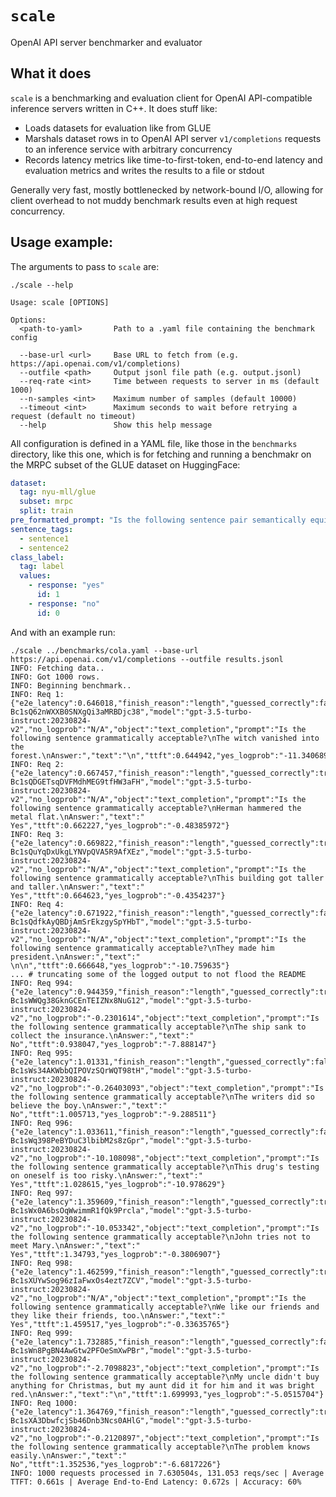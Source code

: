 # `scale`

OpenAI API server benchmarker and evaluator

## What it does

`scale` is a benchmarking and evaluation client for OpenAI
API-compatible inference servers written in C++. It does stuff
like:

- Loads datasets for evaluation like from GLUE
- Marshals dataset rows in to OpenAI API server `v1/completions`
  requests to an inference service with arbitrary concurrency
- Records latency metrics like time-to-first-token, end-to-end
  latency and evaluation metrics and writes the results to a file
  or stdout

Generally very fast, mostly bottlenecked by network-bound I/O, allowing for
client overhead to not muddy benchmark results even at high request concurrency.

## Usage example:

The arguments to pass to `scale` are:

```text
./scale --help

Usage: scale [OPTIONS]

Options:
  <path-to-yaml>       Path to a .yaml file containing the benchmark config

  --base-url <url>     Base URL to fetch from (e.g. https://api.openai.com/v1/completions)
  --outfile <path>     Output jsonl file path (e.g. output.jsonl)
  --req-rate <int>     Time between requests to server in ms (default 1000)
  --n-samples <int>    Maximum number of samples (default 10000)
  --timeout <int>      Maximum seconds to wait before retrying a request (default no timeout)
  --help               Show this help message
```

All configuration is defined in a YAML file, like those in the `benchmarks` directory, like this one, which is for
fetching and running a benchmakr on the MRPC subset of the GLUE dataset on HuggingFace:

```yaml
dataset:
  tag: nyu-mll/glue
  subset: mrpc
  split: train
pre_formatted_prompt: "Is the following sentence pair semantically equivalent?\n{}"
sentence_tags:
  - sentence1
  - sentence2
class_label:
  tag: label
  values:
    - response: "yes"
      id: 1
    - response: "no"
      id: 0
```

And with an example run:

```shell
./scale ../benchmarks/cola.yaml --base-url https://api.openai.com/v1/completions --outfile results.jsonl
INFO: Fetching data..
INFO: Got 1000 rows.
INFO: Beginning benchmark..
INFO: Req 1: {"e2e_latency":0.646018,"finish_reason":"length","guessed_correctly":false,"id":"cmpl-Bc1sQ62nWXXB0SNXgQi3aMRBDjc38","model":"gpt-3.5-turbo-instruct:20230824-v2","no_logprob":"N/A","object":"text_completion","prompt":"Is the following sentence grammatically acceptable?\nThe witch vanished into the forest.\nAnswer:","text":"\n","ttft":0.644942,"yes_logprob":"-11.340689"}
INFO: Req 2: {"e2e_latency":0.667457,"finish_reason":"length","guessed_correctly":true,"id":"cmpl-Bc1sQDGETsqDVFMdhMEG9tfHW3aFH","model":"gpt-3.5-turbo-instruct:20230824-v2","no_logprob":"N/A","object":"text_completion","prompt":"Is the following sentence grammatically acceptable?\nHerman hammered the metal flat.\nAnswer:","text":" Yes","ttft":0.662227,"yes_logprob":"-0.48385972"}
INFO: Req 3: {"e2e_latency":0.669822,"finish_reason":"length","guessed_correctly":true,"id":"cmpl-Bc1sQuYqDxUkgLYNVpQVA5R9AfXEz","model":"gpt-3.5-turbo-instruct:20230824-v2","no_logprob":"N/A","object":"text_completion","prompt":"Is the following sentence grammatically acceptable?\nThis building got taller and taller.\nAnswer:","text":" Yes","ttft":0.664623,"yes_logprob":"-0.4354237"}
INFO: Req 4: {"e2e_latency":0.671922,"finish_reason":"length","guessed_correctly":false,"id":"cmpl-Bc1sQdfkAyQBDjAmSrEkzgySpYHbT","model":"gpt-3.5-turbo-instruct:20230824-v2","no_logprob":"N/A","object":"text_completion","prompt":"Is the following sentence grammatically acceptable?\nThey made him president.\nAnswer:","text":" \n\n","ttft":0.666648,"yes_logprob":"-10.759635"}
... # truncating some of the logged output to not flood the README
INFO: Req 994: {"e2e_latency":0.944359,"finish_reason":"length","guessed_correctly":true,"id":"cmpl-Bc1sWWQg38GknGCEnTEIZNx8NuG12","model":"gpt-3.5-turbo-instruct:20230824-v2","no_logprob":"-0.2301614","object":"text_completion","prompt":"Is the following sentence grammatically acceptable?\nThe ship sank to collect the insurance.\nAnswer:","text":" No","ttft":0.938047,"yes_logprob":"-7.888147"}
INFO: Req 995: {"e2e_latency":1.01331,"finish_reason":"length","guessed_correctly":false,"id":"cmpl-Bc1sWs34AKWbbQIPOVzSQrWQT98tH","model":"gpt-3.5-turbo-instruct:20230824-v2","no_logprob":"-0.26403093","object":"text_completion","prompt":"Is the following sentence grammatically acceptable?\nThe writers did so believe the boy.\nAnswer:","text":" No","ttft":1.005713,"yes_logprob":"-9.288511"}
INFO: Req 996: {"e2e_latency":1.033611,"finish_reason":"length","guessed_correctly":false,"id":"cmpl-Bc1sWq398PeBYDuC3lbibM2s8zGpr","model":"gpt-3.5-turbo-instruct:20230824-v2","no_logprob":"-10.108098","object":"text_completion","prompt":"Is the following sentence grammatically acceptable?\nThis drug's testing on oneself is too risky.\nAnswer:","text":" Yes","ttft":1.028615,"yes_logprob":"-10.978629"}
INFO: Req 997: {"e2e_latency":1.359609,"finish_reason":"length","guessed_correctly":true,"id":"cmpl-Bc1sWx0A6bsOqWwimmR1fQk9Prcla","model":"gpt-3.5-turbo-instruct:20230824-v2","no_logprob":"-10.053342","object":"text_completion","prompt":"Is the following sentence grammatically acceptable?\nJohn tries not to meet Mary.\nAnswer:","text":" Yes","ttft":1.34793,"yes_logprob":"-0.3806907"}
INFO: Req 998: {"e2e_latency":1.462599,"finish_reason":"length","guessed_correctly":true,"id":"cmpl-Bc1sXUYwSog96zIaFwxOs4ezt7ZCV","model":"gpt-3.5-turbo-instruct:20230824-v2","no_logprob":"N/A","object":"text_completion","prompt":"Is the following sentence grammatically acceptable?\nWe like our friends and they like their friends, too.\nAnswer:","text":" Yes","ttft":1.459517,"yes_logprob":"-0.33635765"}
INFO: Req 999: {"e2e_latency":1.732885,"finish_reason":"length","guessed_correctly":false,"id":"cmpl-Bc1sWn8PgBN4AwGtw2PFOeSmXwPBr","model":"gpt-3.5-turbo-instruct:20230824-v2","no_logprob":"-2.7098823","object":"text_completion","prompt":"Is the following sentence grammatically acceptable?\nMy uncle didn't buy anything for Christmas, but my aunt did it for him and it was bright red.\nAnswer:","text":"\n","ttft":1.699993,"yes_logprob":"-5.0515704"}
INFO: Req 1000: {"e2e_latency":1.364769,"finish_reason":"length","guessed_correctly":true,"id":"cmpl-Bc1sXA3DbwfcjSb46Dnb3Ncs0AHlG","model":"gpt-3.5-turbo-instruct:20230824-v2","no_logprob":"-0.2120897","object":"text_completion","prompt":"Is the following sentence grammatically acceptable?\nThe problem knows easily.\nAnswer:","text":" No","ttft":1.352536,"yes_logprob":"-6.6817226"}
INFO: 1000 requests processed in 7.630504s, 131.053 reqs/sec | Average TTFT: 0.661s | Average End-to-End Latency: 0.672s | Accuracy: 60%
```